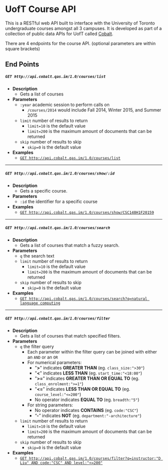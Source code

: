 UofT Course API
===============

This is a RESTful web API built to interface with the University of Toronto undergraduate courses amongst all 3 campuses. It is developed as part of a collection of public data APIs for UofT called [Cobalt](https://github.com/cobalt-io).

There are 4 endpoints for the course API. (optional parameters are within square brackets)

End Points
----------
##### **`GET http://api.cobalt.qas.im/1.0/courses/list`**
* **Description**
    - Gets a list of courses
* **Parameters**
    - `:year` academic session to perform calls on
        * `/courses/2014` would include Fall 2014, Winter 2015, and Summer 2015
    - `limit` number of results to return
        * `limit=10` is the default value
        * `limit=200` is the maximum amount of documents that can be returned
    - `skip` number of results to skip
        * `skip=0` is the default value
* **Examples**
    - [`GET http://api.cobalt.qas.im/1.0/courses/list`](#)

- - - - - - - - - - - -

##### **`GET http://api.cobalt.qas.im/1.0/courses/show/:id`**
* **Description**
    - Gets a specific course.
* **Parameters**
    - `:id` the identifier for a specific course
* **Examples**
    - [`GET http://api.cobalt.qas.im/1.0/courses/show/CSC148H1F20159`](#)

- - - - - - - - - - - -

##### **`GET http://api.cobalt.qas.im/1.0/courses/search`**
* **Description**
    - Gets a list of courses that match a fuzzy search.
* **Parameters**
    - `q` the search text
    - `limit` number of results to return
        * `limit=10` is the default value
        * `limit=200` is the maximum amount of documents that can be returned
    - `skip` number of results to skip
        * `skip=0` is the default value
* **Examples**
    - [`GET http://api.cobalt.qas.im/1.0/courses/search?q=natural language computing`](#)

- - - - - - - - - - - -

##### **`GET http://api.cobalt.qas.im/1.0/courses/filter`**
* **Description**
    - Gets a list of courses that match specified filters.
* **Parameters**
    - `q` the filter query
        * Each parameter within the filter query can be joined with either an `AND` or an `OR`
        * For numerical parameters:
            - "**>**" indicates **GREATER THAN** (eg. `class_size:">30"`)
            - "**<**" indicates **LESS THAN** (eg. `start_time:"<18:00"`)
            - "**>=**" indicates **GREATER THAN OR EQUAL TO** (eg. `class_enrolment:">=1"`)
            - "**<=**" indicates **LESS THAN OR EQUAL TO** (eg. `course_level:"<=200"`)
            - No operator indicates **EQUAL TO** (eg. `breadth:"5"`)
        * For string parameters:
            - No operator indicates **CONTAINS** (eg. `code:"CSC"`)
            - “**-**” indicates **NOT** (eg. `department:"-architecture"`)
    - `limit` number of results to return
        * `limit=10` is the default value
        * `limit=200` is the maximum amount of documents that can be returned
    - `skip` number of results to skip
        * `skip=0` is the default value
* **Examples**
    - [`GET http://api.cobalt.qas.im/1.0/courses/filter?q=instructor:"D Liu" AND code:"CSC" AND level:"<=200"`](#)
